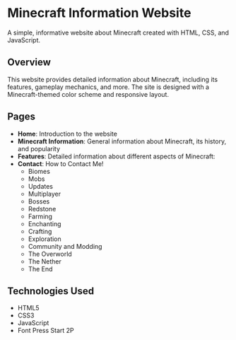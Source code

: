 # Minecraft Information Website
 
A simple, informative website about Minecraft created with HTML, CSS, and JavaScript.

## Overview

This website provides detailed information about Minecraft, including its features, gameplay mechanics, and more. The site is designed with a Minecraft-themed color scheme and responsive layout.

## Pages

- **Home**: Introduction to the website
- **Minecraft Information**: General information about Minecraft, its history, and popularity
- **Features**: Detailed information about different aspects of Minecraft:
- **Contact**: How to Contact Me!
  - Biomes
  - Mobs
  - Updates
  - Multiplayer
  - Bosses
  - Redstone
  - Farming
  - Enchanting
  - Crafting
  - Exploration
  - Community and Modding
  - The Overworld
  - The Nether
  - The End

## Technologies Used

- HTML5
- CSS3
- JavaScript
- Font Press Start 2P

